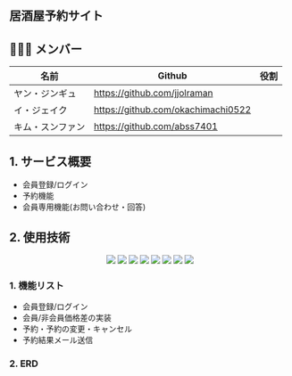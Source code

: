 
## 居酒屋予約サイト



## 👨‍👩‍👧 メンバー

| 名前   | Github                                  | 役割 |
| ------ | ---------------------------------       | ---- |
| ヤン・ジンギュ | https://github.com/jjolraman            |      |
| イ・ジェイク | https://github.com/okachimachi0522      |      |
| キム・スンファン | https://github.com/abss7401             |      |

## 1. サービス概要

- 会員登録/ログイン
- 予約機能
- 会員専用機能(お問い合わせ・回答)

## 2. 使用技術
<div align=center> 
  <img src="https://img.shields.io/badge/java-007396?style=for-the-badge&logo=java&logoColor=white"> 
  <img src="https://img.shields.io/badge/jquery-0769AD?style=for-the-badge&logo=jquery&logoColor=white">
  <img src="https://img.shields.io/badge/css-1572B6?style=for-the-badge&logo=css3&logoColor=white"> 
  <img src="https://img.shields.io/badge/javascript-F7DF1E?style=for-the-badge&logo=javascript&logoColor=black"> 
  <img src="https://img.shields.io/badge/oracle-F80000?style=for-the-badge&logo=oracle&logoColor=white"> 
  <img src="https://img.shields.io/badge/spring-6DB33F?style=for-the-badge&logo=spring&logoColor=white"> 
  <img src="https://img.shields.io/badge/bootstrap-7952B3?style=for-the-badge&logo=bootstrap&logoColor=white">
  <img src="https://img.shields.io/badge/github-181717?style=for-the-badge&logo=github&logoColor=white">
</div>

### 1. 機能リスト
- 会員登録/ログイン
- 会員/非会員価格差の実装
- 予約・予約の変更・キャンセル
- 予約結果メール送信

### 2. ERD

